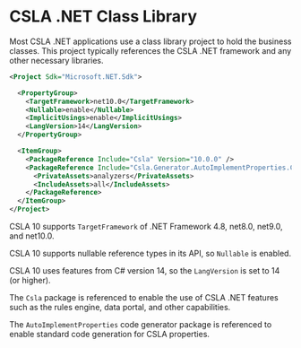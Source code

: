 # CSLA .NET Class Library

Most CSLA .NET applications use a class library project to hold the business classes. This project typically references the CSLA .NET framework and any other necessary libraries.

```xml
<Project Sdk="Microsoft.NET.Sdk">

  <PropertyGroup>
    <TargetFramework>net10.0</TargetFramework>
    <Nullable>enable</Nullable>
    <ImplicitUsings>enable</ImplicitUsings>
    <LangVersion>14</LangVersion>
  </PropertyGroup>

  <ItemGroup>
    <PackageReference Include="Csla" Version="10.0.0" />
    <PackageReference Include="Csla.Generator.AutoImplementProperties.CSharp" Version="10.0.0">
      <PrivateAssets>analyzers</PrivateAssets>
      <IncludeAssets>all</IncludeAssets>
    </PackageReference>
  </ItemGroup>
</Project>
```

CSLA 10 supports `TargetFramework` of .NET Framework 4.8, net8.0, net9.0, and net10.0.

CSLA 10 supports nullable reference types in its API, so `Nullable` is enabled.

CSLA 10 uses features from C# version 14, so the `LangVersion` is set to 14 (or higher).

The `Csla` package is referenced to enable the use of CSLA .NET features such as the rules engine, data portal, and other capabilities.

The `AutoImplementProperties` code generator package is referenced to enable standard code generation for CSLA properties.
